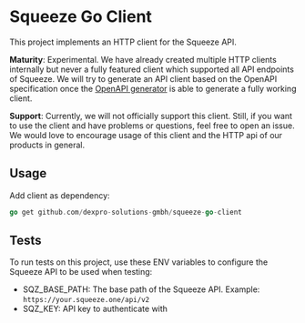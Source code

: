# Squeeze Go Client

This project implements an HTTP client for the Squeeze API.

**Maturity**: Experimental. We have already created multiple HTTP clients internally but never a fully featured
client which supported all API endpoints of Squeeze. We will try to generate an API client based on the OpenAPI
specification once the [OpenAPI generator](https://openapi-generator.tech/) is able to generate a fully working
client.

**Support**: Currently, we will not officially support this client. Still, if you want to use the client and have
problems or questions, feel free to open an issue. We would love to encourage usage of this client and the HTTP
api of our products in general.

## Usage

Add client as dependency:

```go
go get github.com/dexpro-solutions-gmbh/squeeze-go-client
```

## Tests

To run tests on this project, use these ENV variables to configure the Squeeze API to be used when testing:

- SQZ_BASE_PATH: The base path of the Squeeze API. Example: `https://your.squeeze.one/api/v2`
- SQZ_KEY: API key to authenticate with
